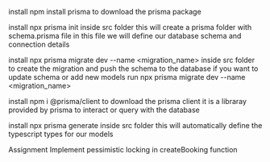 install npm install prisma to download the prisma package

install npx prisma init inside src folder this will create a prisma folder with schema.prisma file in this file we will define our database schema and connection details 

install npx prisma migrate dev --name <migration_name> inside src folder to create the migration and push the schema to the database
if you want to update schema or add new models run npx prisma migrate dev --name <migration_name>

install npm i @prisma/client to download the prisma client it is a libraray provided by prisma to interact or query with the database

install npx prisma generate inside src folder this will automatically define the typescript types for our models   

Assignment
Implement pessimistic locking in createBooking function 